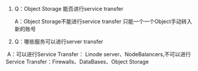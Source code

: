 1. Q：Object Storage 能否进行service transfer 

   	 A：Object Storage不能进行service transfer 只能一个一个Object手动转入新的账号

2. Q：哪些服务可以进行server transfer

​       A：可以进行Service Transfer： Linode server、NodeBalancers,不可以进行Service Transfer：Firewalls、DataBases、Object Storage